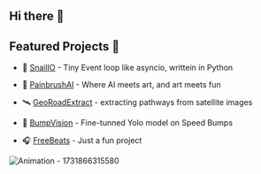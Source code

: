 ## Hi there 👋


## Featured Projects 🚀
- 🐌 [SnailIO](https://github.com/a-b-h-a-y-s-h-i-n-d-e/SnailIO) - Tiny Event loop like asyncio, writtein in Python
- 🎨 [PainbrushAI](https://huggingface.co/spaces/ZapBot/paintbrushai) - Where AI meets art, and art meets fun
- 🛰️ [GeoRoadExtract](https://github.com/a-b-h-a-y-s-h-i-n-d-e/GeoRoadExtract) - extracting pathways from satellite images
- 🔭 [BumpVision](https://a-b-h-a-y-s-h-i-n-d-e.github.io/yolov5_speed_bumps/) - Fine-tunned Yolo model on Speed Bumps


- 🎧 [FreeBeats](https://free-beats.vercel.app/) - Just a fun project


![Animation - 1731866315580](https://github.com/user-attachments/assets/5395fa28-4b64-4dec-a700-1e8a8bdc91f5)
